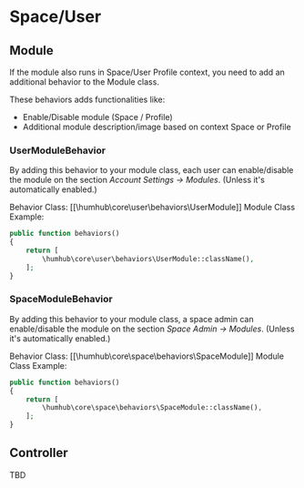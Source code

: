 Space/User
==========





## Module

If the module also runs in Space/User Profile context, you need to add an additional behavior to the Module class.

These behaviors adds functionalities like:

- Enable/Disable module (Space / Profile)
- Additional module description/image based on context Space or Profile
 
### UserModuleBehavior

By adding this behavior to your module class, each user can enable/disable the module on the section *Account Settings -> Modules*. (Unless it's automatically enabled.)

Behavior Class: [[\humhub\core\user\behaviors\UserModule]]
Module Class Example:

```php
public function behaviors()
{
    return [
        \humhub\core\user\behaviors\UserModule::className(),
    ];
}

```

### SpaceModuleBehavior

By adding this behavior to your module class, a space admin can enable/disable the module on the section *Space Admin -> Modules*. (Unless it's automatically enabled.)

Behavior Class: [[\humhub\core\space\behaviors\SpaceModule]]
Module Class Example:

```php
public function behaviors()
{
    return [
        \humhub\core\space\behaviors\SpaceModule::className(),
    ];
}
```



## Controller

TBD



